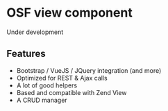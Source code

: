 # OSF view component

Under development

## Features

* Bootstrap / VueJS / JQuery integration (and more)
* Optimized for REST & Ajax calls
* A lot of good helpers
* Based and compatible with Zend View
* A CRUD manager
